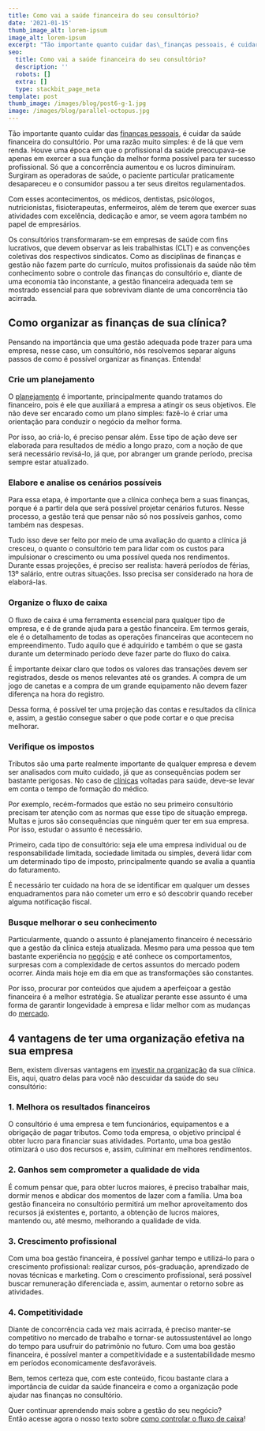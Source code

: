 ```yaml
---
title: Como vai a saúde financeira do seu consultório?
date: '2021-01-15'
thumb_image_alt: lorem-ipsum
image_alt: lorem-ipsum
excerpt: "Tão importante quanto cuidar das\_finanças pessoais, é cuidar da saúde financeira do consultório. Por uma razão muito simples: é de lá que vem renda. "
seo:
  title: Como vai a saúde financeira do seu consultório?
  description: ''
  robots: []
  extra: []
  type: stackbit_page_meta
template: post
thumb_image: /images/blog/post6-g-1.jpg
image: /images/blog/parallel-octopus.jpg
---
```

Tão importante quanto cuidar das [finanças pessoais](https://pt.wikipedia.org/wiki/Finan%C3%A7as_pessoais), é cuidar da saúde financeira do consultório. Por uma razão muito simples: é de lá que vem renda. Houve uma época em que o profissional da saúde preocupava-se apenas em exercer a sua função da melhor forma possível para ter sucesso profissional. Só que a concorrência aumentou e os lucros diminuíram. Surgiram as operadoras de saúde, o paciente particular praticamente desapareceu e o consumidor passou a ter seus direitos regulamentados.

Com esses acontecimentos, os médicos, dentistas, psicólogos, nutricionistas, fisioterapeutas, enfermeiros, além de terem que exercer suas atividades com excelência, dedicação e amor, se veem agora também no papel de empresários.

Os consultórios transformaram-se em empresas de saúde com fins lucrativos, que devem observar as leis trabalhistas (CLT) e as convenções coletivas dos respectivos sindicatos. Como as disciplinas de finanças e gestão não fazem parte do currículo, muitos profissionais da saúde não têm conhecimento sobre o controle das finanças do consultório e, diante de uma economia tão inconstante, a gestão financeira adequada tem se mostrado essencial para que sobrevivam diante de uma concorrência tão acirrada.

## **Como organizar as finanças de sua clínica?**

Pensando na importância que uma gestão adequada pode trazer para uma empresa, nesse caso, um consultório, nós resolvemos separar alguns passos de como é possível organizar as finanças. Entenda!

### Crie um planejamento

O [planejamento](https://saudemaisacao.com.br/blog/planejamento-financeiro-o-primeiro-passo/) é importante, principalmente quando tratamos do financeiro, pois é ele que auxiliará a empresa a atingir os seus objetivos. Ele não deve ser encarado como um plano simples: fazê-lo é criar uma orientação para conduzir o negócio da melhor forma.

Por isso, ao criá-lo, é preciso pensar além. Esse tipo de ação deve ser elaborada para resultados de médio a longo prazo, com a noção de que será necessário revisá-lo, já que, por abranger um grande período, precisa sempre estar atualizado.

### Elabore e analise os cenários possíveis

Para essa etapa, é importante que a clínica conheça bem a suas finanças, porque é a partir dela que será possível projetar cenários futuros. Nesse processo, a gestão terá que pensar não só nos possíveis ganhos, como também nas despesas.

Tudo isso deve ser feito por meio de uma avaliação do quanto a clínica já cresceu, o quanto o consultório tem para lidar com os custos para impulsionar o crescimento ou uma possível queda nos rendimentos. Durante essas projeções, é preciso ser realista: haverá períodos de férias, 13º salário, entre outras situações. Isso precisa ser considerado na hora de elaborá-las.

### Organize o fluxo de caixa

O fluxo de caixa é uma ferramenta essencial para qualquer tipo de empresa, e é de grande ajuda para a gestão financeira. Em termos gerais, ele é o detalhamento de todas as operações financeiras que acontecem no empreendimento. Tudo aquilo que é adquirido e também o que se gasta durante um determinado período deve fazer parte do fluxo do caixa.

É importante deixar claro que todos os valores das transações devem ser registrados, desde os menos relevantes até os grandes. A compra de um jogo de canetas e a compra de um grande equipamento não devem fazer diferença na hora do registro.

Dessa forma, é possível ter uma projeção das contas e resultados da clínica e, assim, a gestão consegue saber o que pode cortar e o que precisa melhorar.

### Verifique os impostos

Tributos são uma parte realmente importante de qualquer empresa e devem ser analisados com muito cuidado, já que as consequências podem ser bastante perigosas. No caso de [clínicas](http://saudemaisacao.com.br/blog/exigencias-legais-consultorio/) voltadas para saúde, deve-se levar em conta o tempo de formação do médico.

Por exemplo, recém-formados que estão no seu primeiro consultório precisam ter atenção com as normas que esse tipo de situação emprega. Multas e juros são consequências que ninguém quer ter em sua empresa. Por isso, estudar o assunto é necessário.

Primeiro, cada tipo de consultório: seja ele uma empresa individual ou de responsabilidade limitada, sociedade limitada ou simples, deverá lidar com um determinado tipo de imposto, principalmente quando se avalia a quantia do faturamento.

É necessário ter cuidado na hora de se identificar em qualquer um desses enquadramentos para não cometer um erro e só descobrir quando receber alguma notificação fiscal.

### Busque melhorar o seu conhecimento

Particularmente, quando o assunto é planejamento financeiro é necessário que a gestão da clínica esteja atualizada. Mesmo para uma pessoa que tem bastante experiência no [negócio](https://saudemaisacao.com.br/blog/30-perguntas-para-responder-antes-de-abrir-o-negocio-proprio/) e até conhece os comportamentos, surpresas com a complexidade de certos assuntos do mercado podem ocorrer. Ainda mais hoje em dia em que as transformações são constantes.

Por isso, procurar por conteúdos que ajudem a aperfeiçoar a gestão financeira é a melhor estratégia. Se atualizar perante esse assunto é uma forma de garantir longevidade à empresa e lidar melhor com as mudanças do [mercado](https://saudemaisacao.com.br/blog/como-funciona-o-mercado-de-opcoes/).

## **4 vantagens de ter uma organização efetiva na sua empresa**

Bem, existem diversas vantagens em [investir na organização](https://saudemaisacao.com.br/blog/faca-as-coisas-acontecerem/) da sua clínica. Eis, aqui, quatro delas para você não descuidar da saúde do seu consultório:

### 1. Melhora os resultados financeiros

O consultório é uma empresa e tem funcionários, equipamentos e a obrigação de pagar tributos. Como toda empresa, o objetivo principal é obter lucro para financiar suas atividades. Portanto, uma boa gestão otimizará o uso dos recursos e, assim, culminar em melhores rendimentos.

### 2. Ganhos sem comprometer a qualidade de vida

É comum pensar que, para obter lucros maiores, é preciso trabalhar mais, dormir menos e abdicar dos momentos de lazer com a família. Uma boa gestão financeira no consultório permitirá um melhor aproveitamento dos recursos já existentes e, portanto, a obtenção de lucros maiores, mantendo ou, até mesmo, melhorando a qualidade de vida.

### 3. Crescimento profissional

Com uma boa gestão financeira, é possível ganhar tempo e utilizá-lo para o crescimento profissional: realizar cursos, pós-graduação, aprendizado de novas técnicas e marketing. Com o crescimento profissional, será possível buscar remuneração diferenciada e, assim, aumentar o retorno sobre as atividades.

### 4. Competitividade

Diante de concorrência cada vez mais acirrada, é preciso manter-se competitivo no mercado de trabalho e tornar-se autossustentável ao longo do tempo para usufruir do patrimônio no futuro. Com uma boa gestão financeira, é possível manter a competitividade e a sustentabilidade mesmo em períodos economicamente desfavoráveis.

Bem, temos certeza que, com este conteúdo, ficou bastante clara a importância de cuidar da saúde financeira e como a organização pode ajudar nas finanças no consultório.

Quer continuar aprendendo mais sobre a gestão do seu negócio? Então acesse agora o nosso texto sobre [como controlar o fluxo de caixa](https://saudemaisacao.com.br/blog/veja-como-controlar-o-fluxo-de-caixa-da-sua-clinica-do-jeito-certo/)!
